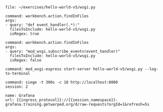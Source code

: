 ```editor:open-file
file: ~/exercises/hello-world-v5/wsgi.py
```

```editor:execute-command
command: workbench.action.findInFiles
args:
- query: "def event_handler(.*):"
  filesToInclude: hello-world-v5/wsgi.py
  isRegex: true
```

```editor:execute-command
command: workbench.action.findInFiles
args:
- query: "mod_wsgi.subscribe_events(event_handler)"
  filesToInclude: hello-world-v5/wsgi.py
  isRegex: false
```

```terminal:execute
command: mod_wsgi-express start-server hello-world-v5/wsgi.py --log-to-terminal
```

```terminal:execute
command: siege -t 300s -c 10 http://localhost:8000
session: 2
```

```dashboard:reload-dashboard
name: Grafana
url: {{ingress_protocol}}://{{session_namespace}}-grafana.training.getwarped.org/d/raw-requests?orgId=1&refresh=5s
```

```terminal:interrupt-all
```
